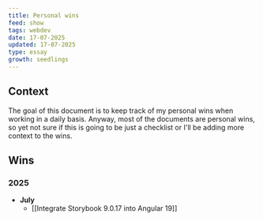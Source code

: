 ```yaml
---
title: Personal wins
feed: show
tags: webdev
date: 17-07-2025
updated: 17-07-2025
type: essay
growth: seedlings
---
```


## Context

The goal of this document is to keep track of my personal wins when working in a daily basis. Anyway, most of the documents are personal wins, so yet not sure if this is going to be just a checklist or I'll be adding more context to the wins.

## Wins

### 2025

- **July**
  - [[Integrate Storybook 9.0.17 into Angular 19]]
